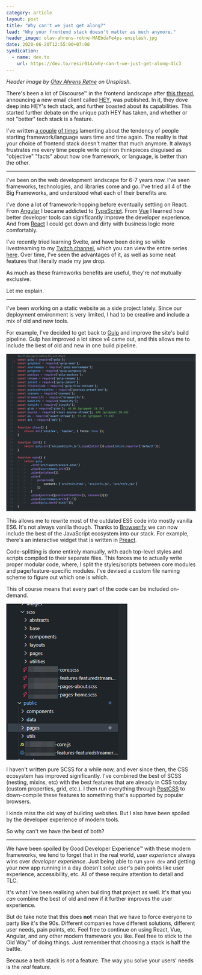 ```yaml
---
category: article
layout: post
title: "Why can't we just get along?"
lead: "Why your frontend stack doesn't matter as much anymore."
header_image: olav-ahrens-rotne-MAEbdaFe4ps-unsplash.jpg
date: 2020-06-20T12:55:00+07:00
syndication:
  - name: dev.to
    url: https://dev.to/resir014/why-can-t-we-just-get-along-4lc3
---
```


_Header image by [Olav Ahrens Røtne](https://unsplash.com/photos/MAEbdaFe4ps) on Unsplash._

There's been a lot of Discourse™ in the frontend landscape after [this thread](https://twitter.com/sstephenson/status/1272608076433166336), announcing a new email client called [HEY](https://hey.com/), was published. In it, they dove deep into HEY's tech stack, and further boasted about its capabilities. This started further debate on the unique path HEY has taken, and whether or not "better" tech stack is a feature.

I've written [a couple](https://medium.com/@resir014/why-you-moved-from-angular-2-to-vue-js-and-why-you-didnt-understand-what-react-is-about-107ea9188912) [of times](https://resir014.xyz/posts/2019/07/30/no-typescript-isnt-a-waste-of-time/) lamenting about the tendency of people starting framework/language wars time and time again. The reality is that your choice of frontend stack doesn't matter that much anymore. It always frustrates me every time people write opinion thinkpieces disguised as "objective" "facts" about how one framework, or language, is better than the other.

---

I've been on the web development landscape for 6-7 years now. I've seen frameworks, technologies, and libraries come and go. I've tried all 4 of the Big Frameworks, and understood what each of their benefits are.

I've done a lot of framework-hopping before eventually settling on React. From [Angular](https://angular.io/) I became addicted to [TypeScript](https://www.typescriptlang.org/). From [Vue](https://vuejs.org/) I learned how better developer tools can significantly improve the developer experience. And from [React](https://reactjs.org/) I could get down and dirty with business logic more comfortably.

I've recently tried learning Svelte, and have been doing so while livestreaming to my [Twitch channel](https://www.twitch.tv/resir014), which you can view the entire series [here](https://www.twitch.tv/collections/4SmikxhFFRZGXw). Over time, I've seen the advantages of it, as well as some neat features that literally made my jaw drop.

As much as these frameworks benefits are useful, they're _not_ mutually exclusive.

Let me explain.

---

I've been working on a static website as a side project lately. Since our deployment environment is very limited, I had to be creative and include a mix of old and new tools.

For example, I've decided to get back to [Gulp](https://gulpjs.com/) and improve the site's build pipeline. Gulp has improved a lot since v4 came out, and this allows me to include the best of old and new in one build pipeline.

![Gulpfile!](Code_wM0hTn11vc.png)

This allows me to rewrite most of the outdated ES5 code into mostly vanilla ES6. It's not always vanilla though. Thanks to [Browserify](http://browserify.org/) we can now include the best of the JavaScript ecosystem into our stack. For example, there's an interactive widget that is written in [Preact](https://preactjs.com/).

Code-splitting is done entirely manually, with each top-level styles and scripts compiled to their separate files. This forces me to actually write proper modular code, where, I split the styles/scripts between core modules and page/feature-specific modules. I've devised a custom file naming scheme to figure out which one is which.

This of course means that every part of the code can be included on-demand.

![Manual code splitting](skM6hdHASh.png)

I haven't written pure SCSS for a while now, and ever since then, the CSS ecosystem has improved significantly. I've combined the best of SCSS (nesting, mixins, etc) with the best features that are already in CSS today (custom properties, grid, etc.). I then run everything through [PostCSS](https://postcss.org/) to down-compile these features to something that's supported by popular browsers.

I kinda miss the old way of building websites. But I also have been spoiled by the developer experience of modern tools.

So why can't we have the best of both?

---

We have been spoiled by Good Developer Experience™ with these modern frameworks, we tend to forget that in the real world, _user experience_ always wins over _developer experience_. Just being able to run `yarn dev` and getting your new app running in a day doesn't solve user's pain points like user experience, accessibility, etc. All of these require attention to detail and TLC.

It's what I've been realising when building that project as well. It's that you _can_ combine the best of old and new if it further improves the user experience.

But do take note that this does **not** mean that we have to force everyone to party like it's the 90s. Different companies have different solutions, different user needs, pain points, etc. Feel free to continue on using React, Vue, Angular, and any other modern framework you like. Feel free to stick to the Old Way™️ of doing things. Just remember that choosing a stack is half the battle.

Because a tech stack is _not_ a feature. The way you solve your users' needs is the _real_ feature.
